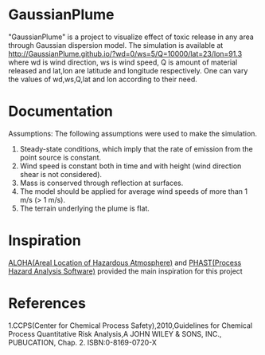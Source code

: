 # GaussianPlume
"GaussianPlume" is a project to visualize effect of toxic release in any area through Gaussian dispersion model.
The simulation is available at http://GaussianPlume.github.io/?wd=0/ws=5/Q=10000/lat=23/lon=91.3 where
wd is wind direction, ws is wind speed, Q is amount of material released and lat,lon are latitude and longitude respectively.
One can vary the values of wd,ws,Q,lat and lon according to their need.


# Documentation

Assumptions:
The following assumptions were used to make the simulation.

1. Steady-state conditions, which imply that the rate of emission from the point source is constant.</br>
2. Wind speed is constant both in time and with height (wind direction shear is not considered).</br>
3. Mass is conserved through reflection at surfaces.</br>
4. The model should be applied for average wind speeds of more than 1 m/s (> 1 m/s).</br>
5. The terrain underlying the plume is flat.</br>





























# Inspiration
<a href="https://www.epa.gov/cameo/aloha-software" target="_blank">ALOHA(Areal Location of Hazardous Atmosphere)</a> and <a href="https://www.dnvgl.com/services/process-hazard-analysis-software-phast-1675" target='_blank'>PHAST(Process Hazard Analysis Software)</a> provided the main inspiration for this project

# References
1.CCPS(Center for Chemical Process Safety),2010,Guidelines for Chemical Process Quantitative Risk Analysis,A JOHN WILEY & SONS, INC., PUBUCATION, Chap. 2. ISBN:0-8169-0720-X

